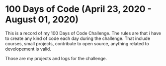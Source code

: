 # 100 Days of Code (April 23, 2020 - August 01, 2020)

This is a record of my 100 Days of Code Challenge.
The rules are that i have to create any kind of code each day during the challenge. That include courses, small projects, contribute to open source, anything related to developement is valid.

Those are my projects and logs for the challenge.

